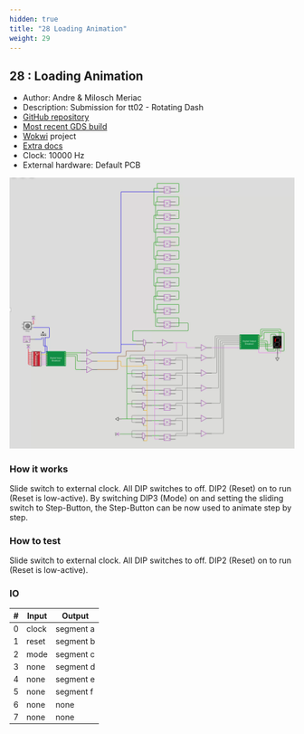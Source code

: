 ```yaml
---
hidden: true
title: "28 Loading Animation"
weight: 29
---
```


## 28 : Loading Animation

* Author: Andre & Milosch Meriac
* Description: Submission for tt02 - Rotating Dash
* [GitHub repository](https://github.com/meriac/loading-animation)
* [Most recent GDS build](https://github.com/meriac/loading-animation/actions/runs/3463507687)
* [Wokwi](https://wokwi.com/projects/348121131386929746) project
* [Extra docs](https://github.com/meriac/loading-animation/blob/main/README.md)
* Clock: 10000 Hz
* External hardware: Default PCB

![picture](images/loading-animation.png)

### How it works

Slide switch to external clock. All DIP switches to off. DIP2 (Reset) on to run (Reset is low-active). By switching DIP3 (Mode) on and setting the sliding switch to Step-Button, the Step-Button can be now used to animate step by step.

### How to test

Slide switch to external clock. All DIP switches to off. DIP2 (Reset) on to run (Reset is low-active).

### IO

| # | Input        | Output       |
|---|--------------|--------------|
| 0 | clock  | segment a |
| 1 | reset  | segment b |
| 2 | mode  | segment c |
| 3 | none  | segment d |
| 4 | none  | segment e |
| 5 | none  | segment f |
| 6 | none  | none |
| 7 | none  | none |
